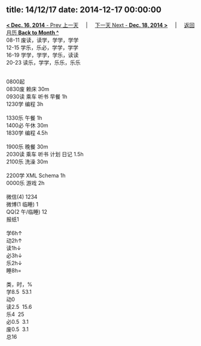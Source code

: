 title: 14/12/17
date: 2014-12-17 00:00:00
---
[**< Dec. 16, 2014** - Prev 上一天](/lifelogs/2014/12/d16.html) &nbsp; &nbsp; | &nbsp; &nbsp; [下一天 Next - **Dec. 18, 2014 >**](/lifelogs/2014/12/d18.html) &nbsp; &nbsp; |  &nbsp; &nbsp; [返回月历 **Back to Month ^**](/lifelogs/2014/12/index.html)
<br/>08-11 废读，读学，学学，学学<br/>12-15 学乐，乐必，学学，学学<br/>16-19 学学，学学，学乐，读读<br/>20-23 读乐，学学，乐乐，乐乐<div><br/></div>0800起<br/>0830废 赖床 30m<br/>0930读 乘车 听书 早餐 1h<br/>1230学 编程 3h<div><br/></div>1330乐 午餐 1h<br/>1400必 午休 30m<br/>1830学 编程 4.5h<div><br/></div>1900乐 晚餐 30m<br/>2030读 乘车 听书 计划 日记 1.5h<br/>2100乐 洗澡 30m<div><br/></div>2200学 XML Schema 1h<br/>0000乐 游戏 2h<div><br/></div>微信(4) 1234<br/>微博(1 临睡) 1<br/>QQ(2 午/临睡) 12<br/>报纸1<div><br/></div>学6h↑<br/>动2h↑<br/>读1h↓<br/>必3h↓<br/>乐2h↓<br/>睡8h=<div><br/></div>类，时，%<br/>学8.5  53.1<br/>动0<br/>读2.5  15.6<br/>乐4  25<br/>必0.5  3.1<br/>废0.5  3.1<br/>总16</div>